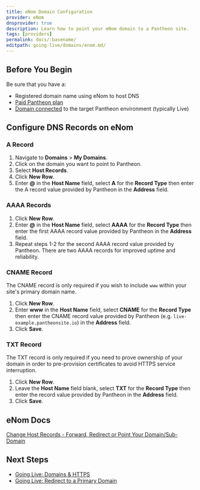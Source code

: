 ```yaml
---
title: eNom Domain Configuration
provider: eNom
dnsprovider: true
description: Learn how to point your eNom domain to a Pantheon site.
tags: [providers]
permalink: docs/:basename/
editpath: going-live/domains/enom.md/
---
```

## Before You Begin
Be sure that you have a:

- Registered domain name using eNom to host DNS
- [Paid Pantheon plan](/docs/guides/going-live/plans/)
- [Domain connected](/docs/guides/going-live/domains/) to the target Pantheon environment (typically Live)

## Configure DNS Records on eNom
### A Record
1. Navigate to **Domains** > **My Domains**.
2. Click on the domain you want to point to Pantheon.
3. Select **Host Records**.
4. Click **New Row**.
5. Enter **@** in the **Host Name** field, select **A** for the **Record Type** then enter the A record value provided by Pantheon in the **Address** field.

### AAAA Records
1. Click **New Row**.
2. Enter **@** in the **Host Name** field, select **AAAA** for the **Record Type** then enter the first AAAA record value provided by Pantheon in the **Address** field.
3. Repeat steps 1-2 for the second AAAA record value provided by Pantheon. There are two AAAA records for improved uptime and reliability.

### CNAME Record
The CNAME record is only required if you wish to include `www` within your site's primary domain name.

1. Click **New Row**.
2. Enter **www** in the **Host Name** field, select **CNAME** for the **Record Type** then enter the CNAME record value provided by Pantheon (e.g. `live-example.pantheonsite.io`) in the **Address** field.
4. Click **Save**.

### TXT Record
The TXT record is only required if you need to prove ownership of your domain in order to pre-provision certificates to avoid HTTPS service interruption.

1. Click **New Row**.
2. Leave the **Host Name** field blank, select **TXT** for the **Record Type** then enter the record value provided by Pantheon in the **Address** field.
3. Click **Save**.

## eNom Docs

<a href="https://www.enom.com/kb/kb/kb_0002_change-host-records.htm" target="blank">Change Host Records - Forward, Redirect or Point Your Domain/Sub-Domain
 <span class="glyphicons glyphicons-new-window-alt"></span></a>

## Next Steps

* [Going Live: Domains & HTTPS](/docs/guides/going-live/domains-https/)
* [Going Live: Redirect to a Primary Domain](/docs/guides/going-live/redirects/)
